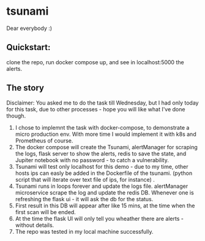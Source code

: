 # tsunami
Dear everybody :)

## Quickstart:
clone the repo, run docker compose up, and see in localhost:5000 the alerts.

## The story
Disclaimer: You asked me to do the task till Wednesday, but I had only today for this task, due to other processes - hope you will like what I've done though.

1. I chose to implemnt the task with docker-compose, to demonstrate a micro production env. With more time I would implement it with k8s and Prometheus of course.
2. The docker compose will create the Tsunami, alertManager for scraping the logs, flask server to show the alerts, redis to save the state, and Jupiter notebook with no password - to catch a vulnerability.
3. Tsunami will test only localhost for this demo - due to my time, other hosts ips can easly be added in the Dockerfile of the tsunami. (python script that will iterate over text file of ips, for instance)  .
4. Tsunami runs in loops forever and update the logs file. alertManager microservice scrape the log and update the redis DB. Whenever one is refreshing the flask ui - it will ask the db for the status.
5. First result in this DB will appear after like 15 mins, at the time when the first scan will be ended.
6. At the time the flask UI will only tell you wheather there are alerts - without details.
7. The repo was tested in my local machine successfully. 
